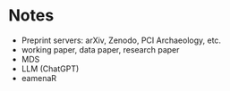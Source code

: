 # Notes

* Preprint servers: arXiv, Zenodo, PCI Archaeology, etc.
* working paper, data paper, research paper
* MDS
* LLM (ChatGPT)
* eamenaR
